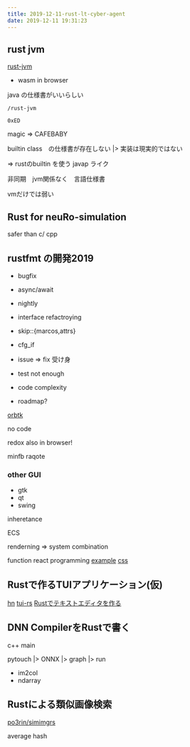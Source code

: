 ```yaml
---
title: 2019-12-11-rust-lt-cyber-agent
date: 2019-12-11 19:31:23
---
```


## rust jvm


[rust-jvm](https://github.com/rchaser53/rust-jvm)
+ wasm in browser

java の仕様書がいいらしい

`/rust-jvm`

`0xED`

magic => CAFEBABY

builtin class　の仕様書が存在しない |> 実装は現実的ではない

=> rustのbuiltin を使う
javap ライク

非同期　jvm関係なく　言語仕様書

vmだけでは弱い

## Rust for neuRo-simulation

safer than c/ cpp

## rustfmt の開発2019


- bugfix
- async/await
- nightly
- interface refactroying
- skip::{marcos,attrs}
- cfg_if

- issue => fix 受け身
- test not enough
- code complexity
- roadmap?


[orbtk](https://github.com/redox-os/orbtk)

no code

redox also in browser!

minfb
raqote

### other GUI

- gtk
- qt
- swing

inheretance

ECS

renderning => system combination

function react programming
[example](https://github.com/redox-os/orbtk/blob/develop/examples/calculator.rs)
[css](https://github.com/redox-os/orbtk/blob/develop/res/calculator-dark.css)

## Rustで作るTUIアプリケーション(仮)

[hn](https://github.com/yayoc/hn)
[tui-rs](https://github.com/fdehau/tui-rs)
[Rustでテキストエディタを作る](https://qiita.com/hatoo@github/items/905a19a98876e7446edf)

## DNN CompilerをRustで書く

c++ main

pytouch |> ONNX |> graph |> run

- im2col
- ndarray

## Rustによる類似画像検索

[po3rin/simimgrs](https://github.com/po3rin/simimgrs)

average hash